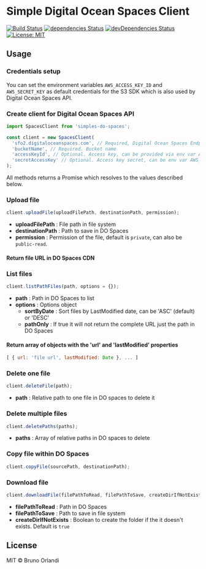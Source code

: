 # Simple Digital Ocean Spaces Client

[![Build Status](https://travis-ci.org/KasselLabs/simple-do-spaces.svg?branch=master)](https://travis-ci.org/KasselLabs/simple-do-spaces) [![dependencies Status](https://david-dm.org/KasselLabs/simple-do-spaces/status.svg)](https://david-dm.org/KasselLabs/simple-do-spaces) [![devDependencies Status](https://david-dm.org/KasselLabs/simple-do-spaces/dev-status.svg)](https://david-dm.org/KasselLabs/simple-do-spaces?type=dev) [![License: MIT](https://img.shields.io/badge/License-MIT-blue.svg)](https://opensource.org/licenses/MIT)

## Usage

### Credentials setup

You can set the environment variables `AWS_ACCESS_KEY_ID` and `AWS_SECRET_KEY` as default credentials for the S3 SDK which is also used by Digital Ocean Spaces API.

### Create client for Digital Ocean Spaces API

```js
import SpacesClient from 'simples-do-spaces';

const client = new SpacesClient(
  'sfo2.digitaloceanspaces.com', // Required, Digital Ocean Spaces Endpoint
  'bucketName', // Required. Bucket name
  'accessKeyId', // Optional. Access key, can be provided via env var AWS_ACCESS_KEY_ID
  'secretAccessKey' // Optional. Access key secret, can be env var AWS_SECRET_ACCESS_KEY
);

```

All methods returns a Promise which resolves to the values described below.

### Upload file

```js
client.uploadFile(uploadFilePath, destinationPath, permission);
```

- **uploadFilePath** : File path in file system
- **destinationPath** : Path to save in DO Spaces
- **permission** : Permission of the file, default is `private`, can also be `public-read`.

#### Return file URL in DO Spaces CDN

### List files

```js
client.listPathFiles(path, options = {});
```

- **path** : Path in DO Spaces to list
- **options** : Options object
  - **sortByDate** : Sort files by LastModified date, can be 'ASC' (default) or 'DESC'
  - **pathOnly** : If true it will not return the complete URL just the path in DO Spaces

#### Return array of objects with the 'url' and 'lastModified' properties
```js
[ { url: 'file url', lastModified: Date }, ... ]
```

### Delete one file

```js
client.deleteFile(path);
```

- **path** : Relative path to one file in DO spaces to delete it

### Delete multiple files

```js
client.deletePaths(paths);
```

- **paths** : Array of relative paths in DO spaces to delete

### Copy file within DO Spaces

```js
client.copyFile(sourcePath, destinationPath);
```

### Download file

```js
client.downloadFile(filePathToRead, filePathToSave, createDirIfNotExists);
```

- **filePathToRead** : Path in DO Spaces
- **filePathToSave** : Path to save in file system
- **createDirIfNotExists** : Boolean to create the folder if the it doesn't exists. Default is `true`

## License

MIT © Bruno Orlandi
